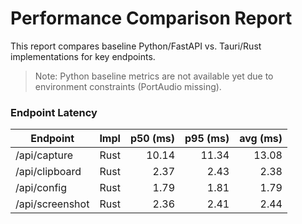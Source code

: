 # Performance Comparison Report

This report compares baseline Python/FastAPI vs. Tauri/Rust implementations for key endpoints.

> Note: Python baseline metrics are not available yet due to environment constraints (PortAudio missing).

### Endpoint Latency

| Endpoint | Impl | p50 (ms) | p95 (ms) | avg (ms) |
|---|---:|---:|---:|---:|
| /api/capture | Rust | 10.14 | 11.34 | 13.08 |
| /api/clipboard | Rust | 2.37 | 2.43 | 2.38 |
| /api/config | Rust | 1.79 | 1.81 | 1.79 |
| /api/screenshot | Rust | 2.36 | 2.41 | 2.44 |
